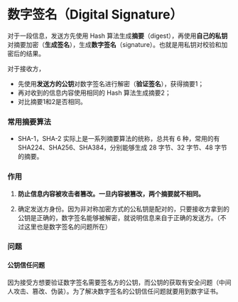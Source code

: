 # 数字签名（Digital Signature）

对于一段信息，发送方先使用 Hash 算法生成**摘要**（digest），再使用**自己的私钥**对摘要加密（**生成签名**），生成**数字签名**（signature）。也就是用私钥对校验和加密后的结果。

对于接收方，

- 先使用**发送方的公钥**对数字签名进行解密（**验证签名**），获得摘要1；
- 再对收到的信息内容使用相同的 Hash 算法生成摘要2；
- 对比摘要1和2是否相同。


### 常用摘要算法

- SHA-1，SHA-2 实际上是一系列摘要算法的统称，总共有 6 种，常用的有 SHA224、SHA256、SHA384，分别能够生成 28 字节、32 字节、48 字节的摘要。

### 作用

1. **防止信息内容被攻击者篡改。一旦内容被篡改，两个摘要就不相同。**

2. 确定发送方身份。因为非对称加密方式的公私钥是配对的，只要接收方拿到的公钥是正确的，数字签名能够被解密，就说明信息来自于正确的发送方。（不过这里也是数字签名的问题所在）

### 问题

#### 公钥信任问题
因为接受方想要验证数字签名需要签名方的公钥，而公钥的获取有安全问题（中间人攻击、篡改、伪装）。为了解决数字签名的公钥信任问题就要用到数字证书。
